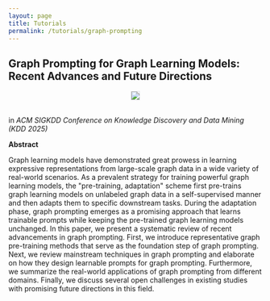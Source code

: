 ```yaml
---
layout: page
title: Tutorials
permalink: /tutorials/graph-prompting
---
```



## Graph Prompting for Graph Learning Models: Recent Advances and Future Directions
<div class="home" style="text-align: center;">
<img src="https://kdd2025.kdd.org/wp-content/uploads/2024/12/logo_to_KDD-2.png" style="padding: 0.00025rem; border: 0.001px solid #dee2e6; border-radius: 0.0025em; background-size: 0.002px; background-color: #fff"/>
</div>
<br>

in *ACM SIGKDD Conference on Knowledge Discovery and Data Mining (KDD 2025)* 
<br>


**Abstract**

Graph learning models have demonstrated great prowess in learning expressive representations from large-scale graph data in a wide variety of real-world scenarios.
As a prevalent strategy for training powerful graph learning models, the "pre-training, adaptation" scheme first pre-trains graph learning models on unlabeled graph data in a self-supervised manner and then adapts them to specific downstream tasks.
During the adaptation phase, graph prompting emerges as a promising approach that learns trainable prompts while keeping the pre-trained graph learning models unchanged.
In this paper, we present a systematic review of recent advancements in graph prompting.
First, we introduce representative graph pre-training methods that serve as the foundation step of graph prompting.
Next, we review mainstream techniques in graph prompting and elaborate on how they design learnable prompts for graph prompting.
Furthermore, we summarize the real-world applications of graph prompting from different domains.
Finally, we discuss several open challenges in existing studies with promising future directions in this field.
